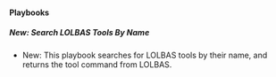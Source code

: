 
#### Playbooks

##### New: Search LOLBAS Tools By Name

- New: This playbook searches for LOLBAS tools by their name, and returns the tool command from LOLBAS.
